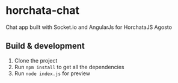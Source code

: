 # horchata-chat
Chat app built with Socket.io and AngularJs for HorchataJS Agosto

## Build & development
1. Clone the project
2. Run `npm install` to get all the dependencies
3. Run `node index.js` for preview
